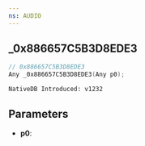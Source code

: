 ```yaml
---
ns: AUDIO
---
```

## _0x886657C5B3D8EDE3

```c
// 0x886657C5B3D8EDE3
Any _0x886657C5B3D8EDE3(Any p0);
```

```
NativeDB Introduced: v1232
```

## Parameters
* **p0**:
